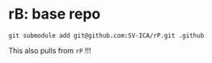 # rB: base repo

```
git submodule add git@github.com:SV-ICA/rP.git .github
```

This also pulls from `rP` !!!

